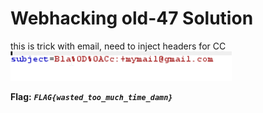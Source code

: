 # Webhacking old-47 Solution

this is trick with email, need to inject headers for CC
![alt text](./images/old-47.png)


**Flag:** ***`FLAG{wasted_too_much_time_damn}`*** 

